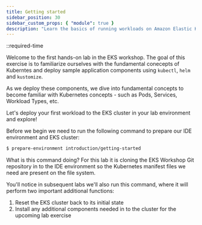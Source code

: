 ```yaml
---
title: Getting started
sidebar_position: 30
sidebar_custom_props: { "module": true }
description: "Learn the basics of running workloads on Amazon Elastic Kubernetes Service."
---
```


::required-time

Welcome to the first hands-on lab in the EKS workshop. The goal of this exercise is to familiarize ourselves with the fundamental conecepts of Kuberntes and deploy sample application components using `kubectl`, `helm` and `kustomize`.

As we deploy these components, we dive into fundamental concepts to become familiar with Kubernetes concepts - such as Pods, Services, Workload Types, etc.

Let's deploy your first workload to the EKS cluster in your lab environment and explore!

Before we begin we need to run the following command to prepare our IDE environment and EKS cluster:

```bash
$ prepare-environment introduction/getting-started
```

What is this command doing? For this lab it is cloning the EKS Workshop Git repository in to the IDE environment so the Kubernetes manifest files we need are present on the file system.

You'll notice in subsequent labs we'll also run this command, where it will perform two important additional functions:

1. Reset the EKS cluster back to its initial state
2. Install any additional components needed in to the cluster for the upcoming lab exercise
